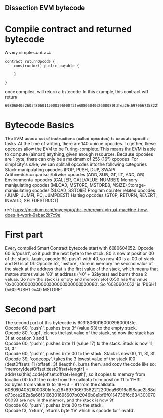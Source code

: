 ## Dissection EVM bytecode
# Compile contract and returned bytecode

A very simple contract:
```
contract ruturnOpcode {
    constructor() public payable {

    }

}
```
once compiled, will return a bytecode. In this example, this contract will return
```
6080604052603f8060116000396000f3fe6080604052600080fdfea26469706673582212209da86916af98aae2b88dd73cde282a5e66f3106301696607b02046b8e1bf6f0164736f6c63430007000033
```

# Bytecode Basics
The EVM uses a set of instructions (called opcodes) to execute specific tasks. At the time of writing, there are 140 unique opcodes. Together, these opcodes allow the EVM to be Turing-complete. This means the EVM is able to compute (almost) anything, given enough resources. Because opcodes are 1 byte, there can only be a maximum of 256 (16²) opcodes. For simplicity's sake, we can split all opcodes into the following categories:
Stack-manipulating opcodes (POP, PUSH, DUP, SWAP)
Arithmetic/comparison/bitwise opcodes (ADD, SUB, GT, LT, AND, OR)
Environmental opcodes (CALLER, CALLVALUE, NUMBER)
Memory-manipulating opcodes (MLOAD, MSTORE, MSTORE8, MSIZE)
Storage-manipulating opcodes (SLOAD, SSTORE)
Program counter related opcodes (JUMP, JUMPI, PC, JUMPDEST)
Halting opcodes (STOP, RETURN, REVERT, INVALID, SELFDESTRUCT)

ref: https://medium.com/mycrypto/the-ethereum-virtual-machine-how-does-it-work-9abac2b7c9e

# First part

Every compiled Smart Contract bytecode start with 6080604052.
Opcode 60 is 'push1', so it push the next byte to the stack. 80 is now at position 00 of the stack.
Again, opcode 60, push1, with 40, so now 40 is at 00 of stack and 80 is at 01.
Opcode 52, 'mstore', store in memory the second value of the stack at the address that is the first value of the stack, which means that mstore stores value '80' at address ('40' + 32bytes) and burns those 2 values. So now the stack is empty and memory slot 0x50 has the value '0x00000000000000000000000000000080'.
So '6080604052' is 'PUSH1 0x60 PUSH1 0x40 MSTORE'

# Second part

The second part of this bytecode is 603f8060116000396000f3fe.  
Opcode 60, 'push1', pushes byte 3f (value 63) to the empty stack.  
Opcode 80, 'dup1', clones the last value of the stack, so now the stack has 3f at location 0 and 1.  
Opcode 60, 'push1', pushes byte 11 (value 17) to the stack. Stack is now 11, 3f, 3f.  
Opcode 60, 'push1', pushes byte 00 to the stack. Stack is now 00, 11, 3f, 3f.  
Opcode 39, 'codecopy', takes the 3 lowest value of the stack (00 (destOffset), 11 (offset), 3f (length)), burns them, and copy the code like so: 'memory[destOffset:destOffset+length] = address(this).code[offset:offset+length]', so it copies to memory from location 00 to 3f the code from the calldata from position 11 to 11+3f.  
So bytes from value 18 to 18+63 = 81 from the calldata:  
6080604052600080fdfea26469706673582212209da86916af98aae2b88dd73cde282a5e66f3106301696607b02046b8e1bf6f0164736f6c63430007000033
are now in the memory and the stack is now 3f.  
Opcode 60, 'push1', pushes byte 00 to the stack.  
Opcode f3, 'return', returns byte 'fe' which is opcode for 'invalid'.  

